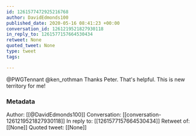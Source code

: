 ```yaml
---
id: 1261577472925216768
author: DavidEdmonds100
published_date: 2020-05-16 08:41:23 +00:00
conversation_id: 1261219521827930118
in_reply_to: 1261577157664530434
retweet: None
quoted_tweet: None
type: tweet
tags:

---
```


@PWGTennant @ken_rothman Thanks Peter.  That's helpful.  This is new territory for me!

### Metadata

Author: [[@DavidEdmonds100]]
Conversation: [[conversation-1261219521827930118]]
In reply to: [[1261577157664530434]]
Retweet of: [[None]]
Quoted tweet: [[None]]
